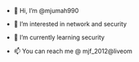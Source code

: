 - 👋 Hi, I’m @mjumah990
- 👀 I’m interested in network and security
- 🌱 I’m currently learning security

- 📫 You can reach me @ mjf_2012@liveom
